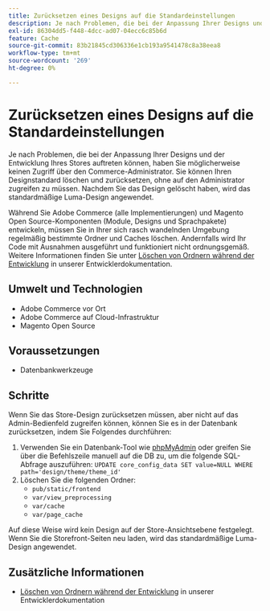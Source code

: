 ```yaml
---
title: Zurücksetzen eines Designs auf die Standardeinstellungen
description: Je nach Problemen, die bei der Anpassung Ihrer Designs und der Entwicklung Ihres Stores auftreten können, haben Sie möglicherweise keinen Zugriff über den Commerce-Administrator. Sie können Ihren Designstandard löschen und zurücksetzen, ohne auf den Administrator zugreifen zu müssen. Nachdem Sie das Design gelöscht haben, wird das standardmäßige Luma-Design angewendet.
exl-id: 86304dd5-f448-4dcc-ad07-04ecc6c85b6d
feature: Cache
source-git-commit: 83b21845cd306336e1cb193a9541478c8a38eea8
workflow-type: tm+mt
source-wordcount: '269'
ht-degree: 0%

---
```


# Zurücksetzen eines Designs auf die Standardeinstellungen

Je nach Problemen, die bei der Anpassung Ihrer Designs und der Entwicklung Ihres Stores auftreten können, haben Sie möglicherweise keinen Zugriff über den Commerce-Administrator. Sie können Ihren Designstandard löschen und zurücksetzen, ohne auf den Administrator zugreifen zu müssen. Nachdem Sie das Design gelöscht haben, wird das standardmäßige Luma-Design angewendet.

Während Sie Adobe Commerce (alle Implementierungen) und Magento Open Source-Komponenten (Module, Designs und Sprachpakete) entwickeln, müssen Sie in Ihrer sich rasch wandelnden Umgebung regelmäßig bestimmte Ordner und Caches löschen. Andernfalls wird Ihr Code mit Ausnahmen ausgeführt und funktioniert nicht ordnungsgemäß. Weitere Informationen finden Sie unter [Löschen von Ordnern während der Entwicklung](https://devdocs.magento.com/guides/v2.2/howdoi/php/php_clear-dirs.html) in unserer Entwicklerdokumentation.

## Umwelt und Technologien

* Adobe Commerce vor Ort
* Adobe Commerce auf Cloud-Infrastruktur
* Magento Open Source

## Voraussetzungen

* Datenbankwerkzeuge

## Schritte

Wenn Sie das Store-Design zurücksetzen müssen, aber nicht auf das Admin-Bedienfeld zugreifen können, können Sie es in der Datenbank zurücksetzen, indem Sie Folgendes durchführen:

1. Verwenden Sie ein Datenbank-Tool wie [phpMyAdmin](https://devdocs.magento.com/guides/v2.2/install-gde/prereq/optional.html#install-optional-phpmyadmin) oder greifen Sie über die Befehlszeile manuell auf die DB zu, um die folgende SQL-Abfrage auszuführen: `UPDATE core_config_data SET value=NULL WHERE path='design/theme/theme_id'`
1. Löschen Sie die folgenden Ordner:
   * `pub/static/frontend`
   * `var/view_preprocessing`
   * `var/cache`
   * `var/page_cache`

Auf diese Weise wird kein Design auf der Store-Ansichtsebene festgelegt. Wenn Sie die Storefront-Seiten neu laden, wird das standardmäßige Luma-Design angewendet.

## Zusätzliche Informationen

* [Löschen von Ordnern während der Entwicklung](https://devdocs.magento.com/guides/v2.2/howdoi/php/php_clear-dirs.html) in unserer Entwicklerdokumentation
